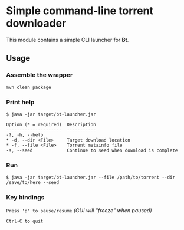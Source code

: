 # Simple command-line torrent downloader

This module contains a simple CLI launcher for **Bt**.

## Usage

### Assemble the wrapper

```mvn clean package```

### Print help

```
$ java -jar target/bt-launcher.jar

Option (* = required)  Description                               
---------------------  -----------                               
-?, -h, --help                                                   
* -d, --dir <File>     Target download location                  
* -f, --file <File>    Torrent metainfo file                     
-s, --seed             Continue to seed when download is complete
```

### Run

```
$ java -jar target/bt-launcher.jar --file /path/to/torrent --dir /save/to/here --seed
```

### Key bindings

`Press 'p' to pause/resume` _(GUI will "freeze" when paused)_

`Ctrl-C to quit`